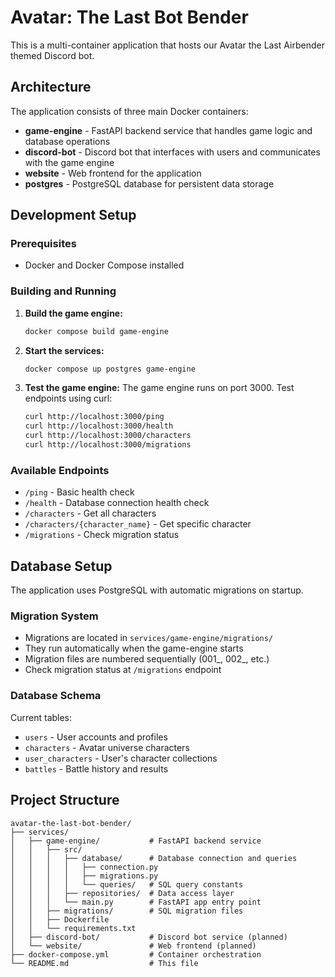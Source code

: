 # Avatar: The Last Bot Bender

This is a multi-container application that hosts our Avatar the Last Airbender themed Discord bot.

## Architecture

The application consists of three main Docker containers:

- **game-engine** - FastAPI backend service that handles game logic and database operations
- **discord-bot** - Discord bot that interfaces with users and communicates with the game engine
- **website** - Web frontend for the application
- **postgres** - PostgreSQL database for persistent data storage

## Development Setup

### Prerequisites
- Docker and Docker Compose installed

### Building and Running

1. **Build the game engine:**
   ```bash
   docker compose build game-engine
   ```

2. **Start the services:**
   ```bash
   docker compose up postgres game-engine
   ```

3. **Test the game engine:**
   The game engine runs on port 3000. Test endpoints using curl:
   ```bash
   curl http://localhost:3000/ping
   curl http://localhost:3000/health
   curl http://localhost:3000/characters
   curl http://localhost:3000/migrations
   ```

### Available Endpoints
- `/ping` - Basic health check
- `/health` - Database connection health check
- `/characters` - Get all characters
- `/characters/{character_name}` - Get specific character
- `/migrations` - Check migration status

## Database Setup

The application uses PostgreSQL with automatic migrations on startup.

### Migration System
- Migrations are located in `services/game-engine/migrations/`
- They run automatically when the game-engine starts
- Migration files are numbered sequentially (001_, 002_, etc.)
- Check migration status at `/migrations` endpoint

### Database Schema
Current tables:
- `users` - User accounts and profiles
- `characters` - Avatar universe characters
- `user_characters` - User's character collections
- `battles` - Battle history and results

## Project Structure

```
avatar-the-last-bot-bender/
├── services/
│   ├── game-engine/           # FastAPI backend service
│   │   ├── src/
│   │   │   ├── database/      # Database connection and queries
│   │   │   │   ├── connection.py
│   │   │   │   ├── migrations.py
│   │   │   │   └── queries/   # SQL query constants
│   │   │   ├── repositories/  # Data access layer
│   │   │   └── main.py        # FastAPI app entry point
│   │   ├── migrations/        # SQL migration files
│   │   ├── Dockerfile
│   │   └── requirements.txt
│   ├── discord-bot/           # Discord bot service (planned)
│   └── website/               # Web frontend (planned)
├── docker-compose.yml         # Container orchestration
└── README.md                  # This file
```